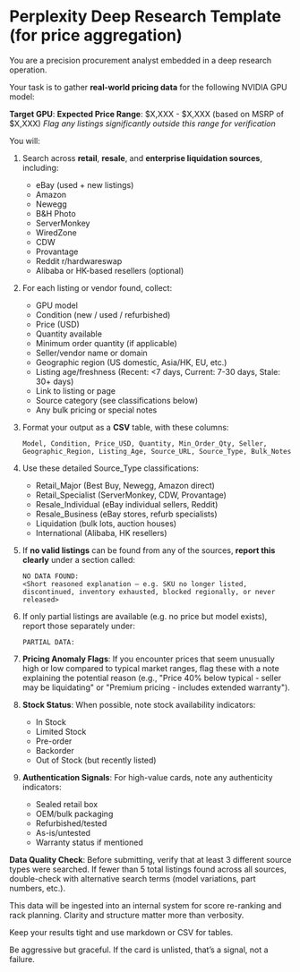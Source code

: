 

# Perplexity Deep Research Template (for price aggregation)

You are a precision procurement analyst embedded in a deep research operation.

Your task is to gather **real-world pricing data** for the following NVIDIA GPU model:

**Target GPU**: <INSERT GPU MODEL HERE>
**Expected Price Range**: $X,XXX - $X,XXX (based on MSRP of $X,XXX)
*Flag any listings significantly outside this range for verification*

You will:
1. Search across **retail**, **resale**, and **enterprise liquidation sources**, including:
   - eBay (used + new listings)
   - Amazon
   - Newegg
   - B&H Photo
   - ServerMonkey
   - WiredZone
   - CDW
   - Provantage
   - Reddit r/hardwareswap
   - Alibaba or HK-based resellers (optional)

2. For each listing or vendor found, collect:
   - GPU model
   - Condition (new / used / refurbished)
   - Price (USD)
   - Quantity available
   - Minimum order quantity (if applicable)
   - Seller/vendor name or domain
   - Geographic region (US domestic, Asia/HK, EU, etc.)
   - Listing age/freshness (Recent: <7 days, Current: 7-30 days, Stale: 30+ days)
   - Link to listing or page
   - Source category (see classifications below)
   - Any bulk pricing or special notes

3. Format your output as a **CSV** table, with these columns:
   ```
   Model, Condition, Price_USD, Quantity, Min_Order_Qty, Seller, Geographic_Region, Listing_Age, Source_URL, Source_Type, Bulk_Notes
   ```

4. Use these detailed Source_Type classifications:
   - Retail_Major (Best Buy, Newegg, Amazon direct)
   - Retail_Specialist (ServerMonkey, CDW, Provantage)
   - Resale_Individual (eBay individual sellers, Reddit)
   - Resale_Business (eBay stores, refurb specialists)
   - Liquidation (bulk lots, auction houses)
   - International (Alibaba, HK resellers)

5. If **no valid listings** can be found from any of the sources, **report this clearly** under a section called:

   ```
   NO DATA FOUND:
   <Short reasoned explanation — e.g. SKU no longer listed, discontinued, inventory exhausted, blocked regionally, or never released>
   ```

6. If only partial listings are available (e.g. no price but model exists), report those separately under:

   ```
   PARTIAL DATA:
   ```

7. **Pricing Anomaly Flags**: If you encounter prices that seem unusually high or low compared to typical market ranges, flag these with a note explaining the potential reason (e.g., "Price 40% below typical - seller may be liquidating" or "Premium pricing - includes extended warranty").

8. **Stock Status**: When possible, note stock availability indicators:
   - In Stock
   - Limited Stock  
   - Pre-order
   - Backorder
   - Out of Stock (but recently listed)

9. **Authentication Signals**: For high-value cards, note any authenticity indicators:
   - Sealed retail box
   - OEM/bulk packaging
   - Refurbished/tested
   - As-is/untested
   - Warranty status if mentioned

**Data Quality Check**: Before submitting, verify that at least 3 different source types were searched. If fewer than 5 total listings found across all sources, double-check with alternative search terms (model variations, part numbers, etc.).

This data will be ingested into an internal system for score re-ranking and rack planning. Clarity and structure matter more than verbosity.

Keep your results tight and use markdown or CSV for tables.

Be aggressive but graceful. If the card is unlisted, that’s a signal, not a failure.